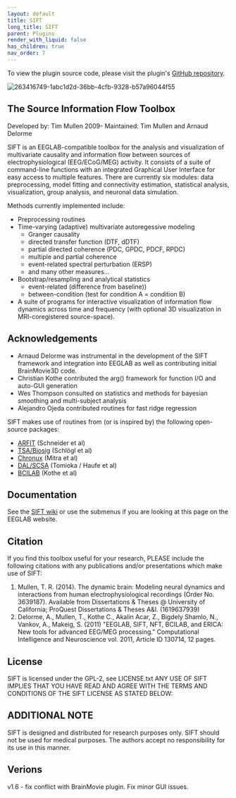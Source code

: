 ```yaml
---
layout: default
title: SIFT
long_title: SIFT
parent: Plugins
render_with_liquid: false
has_children: true
nav_order: 7
---
```

To view the plugin source code, please visit the plugin's [GitHub repository](https://github.com/sccn/SIFT).

![263416749-1abc1d2d-36bb-4cfb-9328-b57a96044f55](https://github.com/user-attachments/assets/b45a5caa-6b39-4291-b137-125132e5ade0)

## The Source Information Flow Toolbox

Developed by: Tim Mullen 2009-
Maintained: Tim Mullen and Arnaud Delorme

SIFT is an EEGLAB-compatible toolbox for the analysis and visualization of
multivariate causality and information flow between sources of
electrophysiological (EEG/ECoG/MEG) activity. It consists of a suite of
command-line functions with an integrated Graphical User Interface for
easy access to multiple features. There are currently six modules: data
preprocessing, model fitting and connectivity estimation, statistical
analysis, visualization, group analysis, and neuronal data simulation.

Methods currently implemented include:

-   Preprocessing routines
-   Time-varying (adaptive) multivariate autoregessive modeling
    -   Granger causality
    -   directed transfer function (DTF, dDTF)
    -   partial directed coherence (PDC, GPDC, PDCF, RPDC)
    -   multiple and partial coherence
    -   event-related spectral perturbation (ERSP)
    -   and many other measures...
-   Bootstrap/resampling and analytical statistics
    -   event-related (difference from baseline))
    -   between-condition (test for condition A = condition B)
-   A suite of programs for interactive visualization of information
    flow dynamics across time and frequency (with optional 3D
    visualization in MRI-coregistered source-space).

## Acknowledgements

- Arnaud Delorme was instrumental in the development of the SIFT framework and integration into EEGLAB as well as contributing initial BrainMovie3D code.
- Christian Kothe contributed the arg() framework for function I/O and auto-GUI generation
- Wes Thompson consulted on statistics and methods for bayesian smoothing and multi-subject analysis
- Alejandro Ojeda contributed routines for fast ridge regression

SIFT makes use of routines from (or is inspired by) the following open-source packages:

- [ARFIT](https://github.com/tapios/arfit) (Schneider et al)
- [TSA/Biosig](http://octave.sourceforge.net/tsa/) (Schlögl et al)
- [Chronux](https://chronux.org) (Mitra et al)
- [DAL/SCSA](https://ttic.uchicago.edu/~ryotat/softwares/dal/) (Tomioka / Haufe et al)
- [BCILAB](http://sccn.ucsd.edu/wiki/BCILAB) (Kothe et al)


## Documentation

See the [SIFT wiki](http://sccn.ucsd.edu/wiki/SIFT) or use the submenus if you are looking at this page on the EEGLAB website.

## Citation

If you find this toolbox useful for your research, PLEASE include the following citations with any publications and/or presentations which make use of SIFT:

1. Mullen, T. R. (2014). The dynamic brain: Modeling neural dynamics and interactions from human electrophysiological recordings (Order No. 3639187). Available from Dissertations & Theses @ University of California; ProQuest Dissertations & Theses A&I. (1619637939)
2. Delorme, A., Mullen, T., Kothe C., Akalin Acar, Z., Bigdely Shamlo, N., Vankov, A., Makeig, S. (2011) "EEGLAB, SIFT, NFT, BCILAB, and ERICA: New tools for advanced EEG/MEG processing." Computational Intelligence and Neuroscience vol. 2011, Article ID 130714, 12 pages.

## License

SIFT is licensed under the GPL-2, see LICENSE.txt
ANY USE OF SIFT IMPLIES THAT YOU HAVE READ AND AGREE WITH THE TERMS AND CONDITIONS OF THE SIFT LICENSE AS STATED BELOW:

## ADDITIONAL NOTE

SIFT is designed and distributed for research purposes only. SIFT should not be used for medical purposes. The authors accept no responsibility for its use in this manner.

## Verions

v1.6 - fix conflict with BrainMovie plugin. Fix minor GUI issues.
